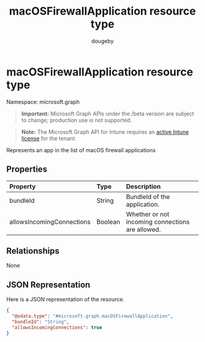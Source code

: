 ﻿---
title: "macOSFirewallApplication resource type"
description: "Represents an app in the list of macOS firewall applications"
author: "dougeby"
localization_priority: Normal
ms.prod: "intune"
doc_type: resourcePageType
---

# macOSFirewallApplication resource type

Namespace: microsoft.graph

> **Important:** Microsoft Graph APIs under the /beta version are subject to change; production use is not supported.

> **Note:** The Microsoft Graph API for Intune requires an [active Intune license](https://go.microsoft.com/fwlink/?linkid=839381) for the tenant.

Represents an app in the list of macOS firewall applications

## Properties

| Property                  | Type    | Description                                      |
| :------------------------ | :------ | :----------------------------------------------- |
| bundleId                  | String  | BundleId of the application.                     |
| allowsIncomingConnections | Boolean | Whether or not incoming connections are allowed. |

## Relationships

None

## JSON Representation

Here is a JSON representation of the resource.

<!-- {
  "blockType": "resource",
  "@odata.type": "microsoft.graph.macOSFirewallApplication"
}
-->

```json
{
  "@odata.type": "#microsoft.graph.macOSFirewallApplication",
  "bundleId": "String",
  "allowsIncomingConnections": true
}
```
